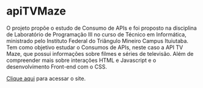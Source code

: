 # apiTVMaze
O projeto propõe o estudo de Consumo de APIs e foi proposto na disciplina de Laboratório de Programação III no curso de Técnico em Informática, ministrado pelo Instituto Federal do Triângulo Mineiro Campus Ituiutaba. Tem como objetivo estudar o Consumos de APIs, neste caso a API TV Maze, que possui informações sobre filmes e séries de televisão. Além de compreender mais sobre interações HTML e Javascript e o desenvolvimento Front-end com o CSS.

[Clique aqui](https://mauricioandreata.github.io/apiTVMaze) para acessar o site.
